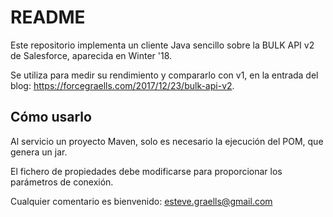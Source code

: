 # README #

Este repositorio implementa un cliente Java sencillo sobre la BULK API v2 de Salesforce, aparecida en Winter '18.

Se utiliza para medir su rendimiento y compararlo con v1, en la entrada del blog: https://forcegraells.com/2017/12/23/bulk-api-v2.

## Cómo usarlo ##

Al servicio un proyecto Maven, solo es necesario la ejecución del POM, que genera un jar.

El fichero de propiedades debe modificarse para proporcionar los parámetros de conexión.

Cualquier comentario es bienvenido: esteve.graells@gmail.com